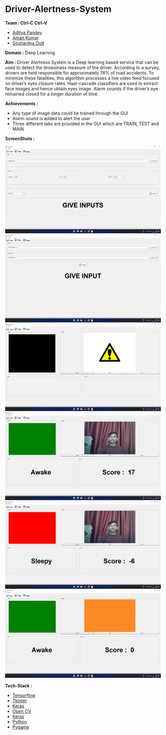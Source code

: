 # Driver-Alertness-System

**Team : Ctrl-C Ctrl-V**  
<ul>
  <a href="https://www.linkedin.com/in/aditya-pandey-a029141ba/"><li>Aditya Pandey</a></li>
  <a href="https://www.linkedin.com/in/aman-kumar-7a8381196/"><li>Aman Kumar</a></li>
  <a href="https://www.linkedin.com/in/souhardya-dutt-0ba841211/"><li>Souhardya Dutt</a></li>  
</ul>
  
  
  

**Domain :** Deep Learning

**Aim :** Driver Alertness System is a Deep learning based service that can be used to detect the drowsiness measure of the driver. According to a survey, drivers are held responsible for approximately 78% of road accidents. To minimize these fatalities, this algorithm processes a live video feed focused on driver’s eyes closure rates. Haar-cascade classifiers are used to extract face images and hence obtain eyes image. Alarm sounds if the driver’s eye remained closed for a longer duration of time.  

**Achievements :**  
<ul>
  <li>Any type of image data could be trained through the GUI</li>
  <li>Alarm sound is added to alert the user</li>
  <li>Three different tabs are provided in the GUI which are TRAIN, TEST and MAIN</li>
  
</ul>  


**ScreenShots :**    

<img src="https://github.com/Adi1707/Driver-Alertness-System/blob/main/Demo%20Screenshots/TRAIN.png">
<img src="https://github.com/Adi1707/Driver-Alertness-System/blob/main/Demo%20Screenshots/TEST.png">
<img src="https://github.com/Adi1707/Driver-Alertness-System/blob/main/Demo%20Screenshots/MAIN.png">
<img src="https://github.com/Adi1707/Driver-Alertness-System/blob/main/Demo%20Screenshots/AWAKE.png">
<img src="https://github.com/Adi1707/Driver-Alertness-System/blob/main/Demo%20Screenshots/CLOSED.png">
<img src="https://github.com/Adi1707/Driver-Alertness-System/blob/main/Demo%20Screenshots/NEUTRAL.png">





**Tech-Stack :** 
<ul>
  <a href="https://www.tensorflow.org/api_docs"><li>Tensorflow</a></li>
  <a href="https://docs.python.org/3/library/tk.html"><li>Tkinter</a></li>
  <a href="https://keras.io/api/"><li>Keras</a></li>  
  <a href="https://docs.opencv.org/4.x/d4/db1/tutorial_documentation.html"><li>Open CV</a></li>
  <a href="https://keras.io/api/"><li>Keras</a></li> 
  <a href="https://www.python.org/"><li>Python</a></li> 
  <a href="https://www.pygame.org/news"><li>Pygame</a></li>
  
  
</ul>




